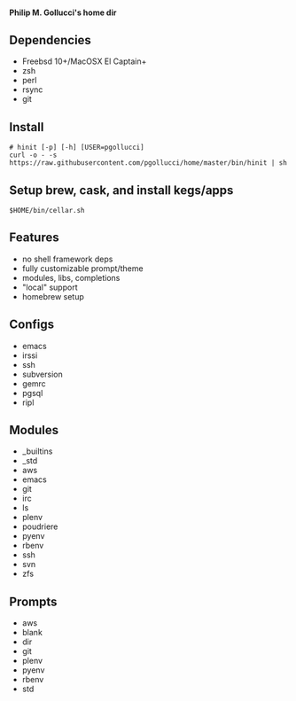 #### Philip M. Gollucci's home dir

## Dependencies
- Freebsd 10+/MacOSX El Captain+
- zsh
- perl
- rsync
- git

## Install
```shell
# hinit [-p] [-h] [USER=pgollucci]
curl -o - -s https://raw.githubusercontent.com/pgollucci/home/master/bin/hinit | sh
```

## Setup brew, cask, and install kegs/apps
```shell
$HOME/bin/cellar.sh
```

## Features
- no shell framework deps
- fully customizable prompt/theme
- modules, libs, completions
- "local" support
- homebrew setup 

## Configs
- emacs
- irssi
- ssh
- subversion
- gemrc
- pgsql
- ripl

## Modules
- _builtins
- _std
- aws
- emacs
- git
- irc
- ls
- plenv
- poudriere
- pyenv
- rbenv
- ssh
- svn
- zfs

## Prompts
- aws
- blank
- dir
- git
- plenv
- pyenv
- rbenv
- std

